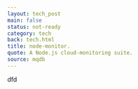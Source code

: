 ```yaml
---
layout: tech_post
main: false
status: not-ready
category: tech
back: tech.html
title: node-monitor.
quote: A Node.js cloud-monitoring suite.
source: mqdb
---
```


dfd